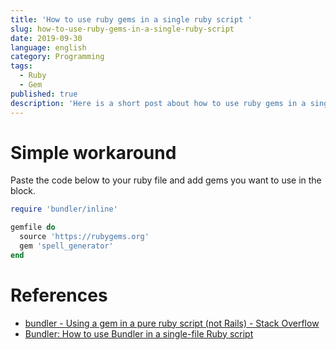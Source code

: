 ```yaml
---
title: 'How to use ruby gems in a single ruby script '
slug: how-to-use-ruby-gems-in-a-single-ruby-script
date: 2019-09-30
language: english
category: Programming
tags:
  - Ruby
  - Gem
published: true
description: 'Here is a short post about how to use ruby gems in a single ruby script.'
---
```


# Simple workaround

Paste the code below to your ruby file and add gems you want to use in the block.

```ruby
require 'bundler/inline'

gemfile do
  source 'https://rubygems.org'
  gem 'spell_generator'
end
```

# References

- [bundler - Using a gem in a pure ruby script (not Rails) - Stack Overflow](https://stackoverflow.com/questions/25373689/using-a-gem-in-a-pure-ruby-script-not-rails)
- [Bundler: How to use Bundler in a single-file Ruby script](https://bundler.io/v2.0/guides/bundler_in_a_single_file_ruby_script.html)
